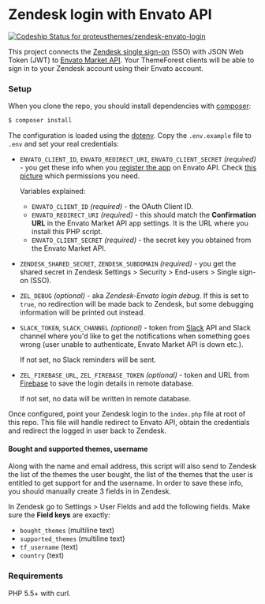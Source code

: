 Zendesk login with Envato API
=============================

[ ![Codeship Status for proteusthemes/zendesk-envato-login](https://codeship.com/projects/8c5f6860-bd22-0133-0fb0-4610616512f7/status?branch=master)](https://codeship.com/projects/136475)

This project connects the [Zendesk single sign-on](https://support.zendesk.com/hc/en-us/articles/203663816-Setting-up-single-sign-on-with-JWT-JSON-Web-Token-) (SSO) with JSON Web Token (JWT) to [Envato Market API](https://build.envato.com/). Your ThemeForest clients will be able to sign in to your Zendesk account using their Envato account.

### Setup

When you clone the repo, you should install dependencies with [composer](https://getcomposer.org/):

```bash
$ composer install
```

The configuration is loaded using the [dotenv](https://github.com/vlucas/phpdotenv). Copy the `.env.example` file to `.env` and set your real credentials:

- `ENVATO_CLIENT_ID`, `ENVATO_REDIRECT_URI`, `ENVATO_CLIENT_SECRET` *(required)* - you get these info when you [register the app](https://build.envato.com/my-apps/) on Envato API. Check [this picture](http://www.awesomescreenshot.com/image/1037426/ab483c503a64259dd8efe21b950a7aae) which permissions you need.

  Variables explained:

  - `ENVATO_CLIENT_ID` *(required)* - the OAuth Client ID.
  - `ENVATO_REDIRECT_URI` *(required)* - this should match the **Confirmation URL** in the Envato Market API app settings. It is the URL where you install this PHP script.
  - `ENVATO_CLIENT_SECRET` *(required)* - the secret key you obtained from the Envato Market API.

- `ZENDESK_SHARED_SECRET`, `ZENDESK_SUBDOMAIN` *(required)* - you get the shared secret in Zendesk Settings > Security > End-users > Single sign-on (SSO).

- `ZEL_DEBUG` *(optional)* - aka *Zendesk-Envato login debug*. If this is set to `true`, no redirection will be made back to Zendesk, but some debugging information will be printed out instead.

- `SLACK_TOKEN`, `SLACK_CHANNEL` *(optional)* - token from [Slack](https://slack.com/) API and Slack channel where you'd like to get the notifications when something goes wrong (user unable to authenticate, Envato Market API is down etc.).

  If not set, no Slack reminders will be sent.

- `ZEL_FIREBASE_URL`, `ZEL_FIREBASE_TOKEN` *(optional)* - token and URL from [Firebase](https://firebase.google.com/) to save the login details in remote database.

  If not set, no data will be written in remote database.

Once configured, point your Zendesk login to the `index.php` file at root of this repo. This file will handle redirect to Envato API, obtain the credentials and redirect the logged in user back to Zendesk.

#### Bought and supported themes, username

Along with the name and email address, this script will also send to Zendesk the list of the themes the user bought, the list of the themes that the user is entitled to get support for and the username. In order to save these info, you should manually create 3 fields in in Zendesk.

In Zendesk go to Settings > User Fields and add the following fields. Make sure the **Field keys** are exactly:

- `bought_themes` (multiline text)
- `supported_themes` (multiline text)
- `tf_username` (text)
- `country` (text)

### Requirements

PHP 5.5+ with curl.
